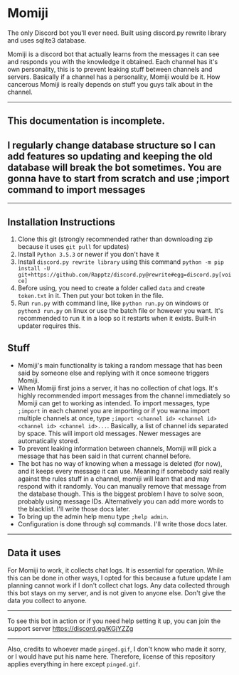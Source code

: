 # Momiji
The only Discord bot you'll ever need. Built using discord.py rewrite library and uses sqlite3 database.

Momiji is a discord bot that actually learns from the messages it can see and responds you with the knowledge it obtained. Each channel has it's own personality, this is to prevent leaking stuff between channels and servers. Basically if a channel has a personality, Momiji would be it. How cancerous Momiji is really depends on stuff you guys talk about in the channel.

---

## This documentation is incomplete. 
## I regularly change database structure so I can add features so updating and keeping the old database will break the bot sometimes. You are gonna have to start from scratch and use ;import command to import messages

---

## Installation Instructions

1. Clone this git (strongly recommended rather than downloading zip because it uses `git pull` for updates)
2. Install `Python 3.5.3` or newer if you don't have it
3. Install `discord.py rewrite library` using this command `python -m pip install -U git+https://github.com/Rapptz/discord.py@rewrite#egg=discord.py[voice]`
4. Before using, you need to create a folder called `data` and create `token.txt` in it. Then put your bot token in the file. 
5. Run `run.py` with command line, like `python run.py` on windows or `python3 run.py` on linux or use the batch file or however you want. It's recommended to run it in a loop so it restarts when it exists. Built-in updater requires this.

## Stuff

+ Momiji's main functionality is taking a random message that has been said by someone else and replying with it once someone triggers Momiji.
+ When Momiji first joins a server, it has no collection of chat logs. It's highly recommended import messages from the channel immediately so Momiji can get to working as intended. To import messages, type `;import` in each channel you are importing or if you wanna import multiple channels at once, type `;import <channel id> <channel id> <channel id> <channel id>...`. Basically, a list of channel ids separated by space. This will import old messages. Newer messages are automatically stored.
+ To prevent leaking information between channels, Momiji will pick a message that has been said in that current channel before.
+ The bot has no way of knowing when a message is deleted (for now), and it keeps every message it can use. Meaning if somebody said really against the rules stuff in a channel, momiji will learn that and may respond with it randomly. You can manually remove that message from the database though. This is the biggest problem I have to solve soon, probably using message IDs. Alternatively you can add more words to the blacklist. I'll write those docs later.
+ To bring up the admin help menu type `;help admin`.
+ Configuration is done through sql commands. I'll write those docs later.

---

## Data it uses

For Momiji to work, it collects chat logs. It is essential for operation. While this can be done in other ways, I opted for this because a future update I am planning cannot work if I don't collect chat logs. Any data collected through this bot stays on my server, and is not given to anyone else. Don't give the data you collect to anyone.

---

To see this bot in action or if you need help setting it up, you can join the support server https://discord.gg/KGjYZZg

---

Also, credits to whoever made `pinged.gif`, I don't know who made it sorry, or I would have put his name here. Therefore, license of this repository applies everything in here except `pinged.gif`.
